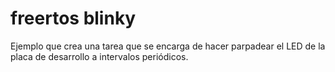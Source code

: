 # freertos blinky

Ejemplo que crea una tarea que se encarga de hacer parpadear el LED de la placa de desarrollo a intervalos periódicos.